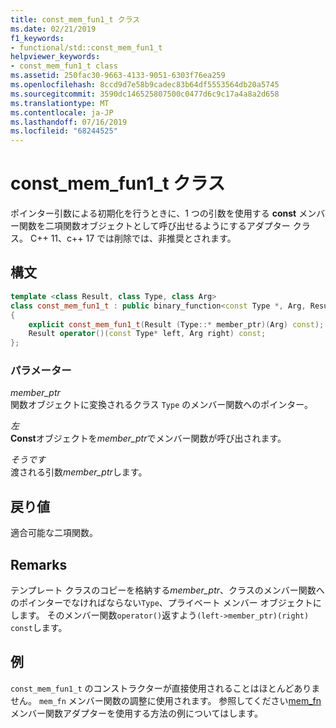 ```yaml
---
title: const_mem_fun1_t クラス
ms.date: 02/21/2019
f1_keywords:
- functional/std::const_mem_fun1_t
helpviewer_keywords:
- const_mem_fun1_t class
ms.assetid: 250fac30-9663-4133-9051-6303f76ea259
ms.openlocfilehash: 8ccd9d7e58b9cadec83b64df5553564db20a5745
ms.sourcegitcommit: 3590dc146525807500c0477d6c9c17a4a8a2d658
ms.translationtype: MT
ms.contentlocale: ja-JP
ms.lasthandoff: 07/16/2019
ms.locfileid: "68244525"
---
```

# <a name="constmemfun1t-class"></a>const_mem_fun1_t クラス

ポインター引数による初期化を行うときに、1 つの引数を使用する **const** メンバー関数を二項関数オブジェクトとして呼び出せるようにするアダプター クラス。 C++ 11、c++ 17 では削除では、非推奨とされます。

## <a name="syntax"></a>構文

```cpp
template <class Result, class Type, class Arg>
class const_mem_fun1_t : public binary_function<const Type *, Arg, Result>
{
    explicit const_mem_fun1_t(Result (Type::* member_ptr)(Arg) const);
    Result operator()(const Type* left, Arg right) const;
};
```

### <a name="parameters"></a>パラメーター

*member_ptr*\
関数オブジェクトに変換されるクラス `Type` のメンバー関数へのポインター。

*左*\
**Const**オブジェクトを*member_ptr*でメンバー関数が呼び出されます。

*そうです*\
渡される引数*member_ptr*します。

## <a name="return-value"></a>戻り値

適合可能な二項関数。

## <a name="remarks"></a>Remarks

テンプレート クラスのコピーを格納する*member_ptr*、クラスのメンバー関数へのポインターでなければならない`Type`、プライベート メンバー オブジェクトにします。 そのメンバー関数`operator()`返すよう`(left->member_ptr)(right) const`します。

## <a name="example"></a>例

`const_mem_fun1_t` のコンストラクターが直接使用されることはほとんどありません。 `mem_fn` メンバー関数の調整に使用されます。 参照してください[mem_fn](../standard-library/functional-functions.md#mem_fn)メンバー関数アダプターを使用する方法の例についてはします。
